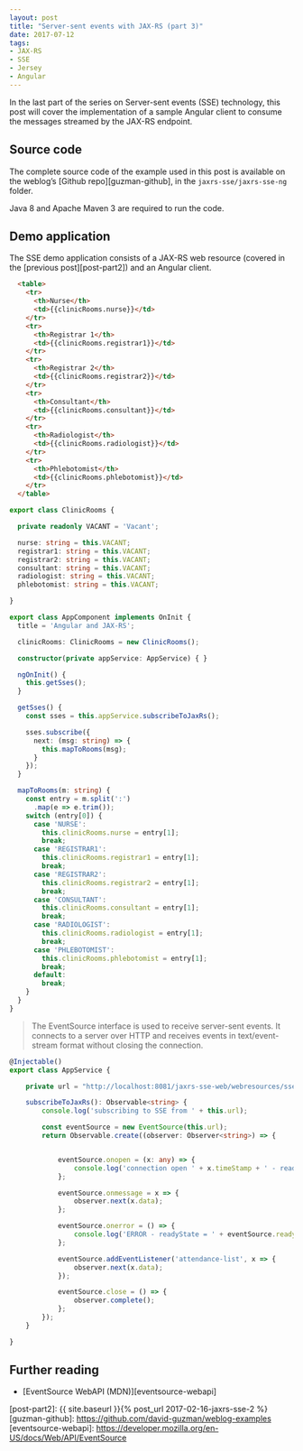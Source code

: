 ```yaml
---
layout: post
title: "Server-sent events with JAX-RS (part 3)"
date: 2017-07-12
tags:
- JAX-RS
- SSE
- Jersey
- Angular
---
```


In the last part of the series on Server-sent events (SSE) technology, this
post will cover the implementation of a sample Angular client to consume the
messages streamed by the JAX-RS endpoint.

## Source code

The complete source code of the example used in this post is available on the
weblog’s [Github repo][guzman-github], in the `jaxrs-sse/jaxrs-sse-ng` folder.

Java 8 and Apache Maven 3 are required to run the code.

## Demo application

The SSE demo application consists of a JAX-RS web resource (covered in the
[previous post][post-part2]) and an Angular client.

```html
  <table>
    <tr>
      <th>Nurse</th>
      <td>{{clinicRooms.nurse}}</td>
    </tr>
    <tr>
      <th>Registrar 1</th>
      <td>{{clinicRooms.registrar1}}</td>
    </tr>
    <tr>
      <th>Registrar 2</th>
      <td>{{clinicRooms.registrar2}}</td>
    </tr>
    <tr>
      <th>Consultant</th>
      <td>{{clinicRooms.consultant}}</td>
    </tr>
    <tr>
      <th>Radiologist</th>
      <td>{{clinicRooms.radiologist}}</td>
    </tr>
    <tr>
      <th>Phlebotomist</th>
      <td>{{clinicRooms.phlebotomist}}</td>
    </tr>
  </table>
```

```typescript
export class ClinicRooms {

  private readonly VACANT = 'Vacant';

  nurse: string = this.VACANT;
  registrar1: string = this.VACANT;
  registrar2: string = this.VACANT;
  consultant: string = this.VACANT;
  radiologist: string = this.VACANT;
  phlebotomist: string = this.VACANT;

}
```

```typescript
export class AppComponent implements OnInit {
  title = 'Angular and JAX-RS';

  clinicRooms: ClinicRooms = new ClinicRooms();

  constructor(private appService: AppService) { }

  ngOnInit() {
    this.getSses();
  }

  getSses() {
    const sses = this.appService.subscribeToJaxRs();

    sses.subscribe({
      next: (msg: string) => {
        this.mapToRooms(msg);
      }
    });
  }

  mapToRooms(m: string) {
    const entry = m.split(':')
      .map(e => e.trim());
    switch (entry[0]) {
      case 'NURSE':
        this.clinicRooms.nurse = entry[1];
        break;
      case 'REGISTRAR1':
        this.clinicRooms.registrar1 = entry[1];
        break;
      case 'REGISTRAR2':
        this.clinicRooms.registrar2 = entry[1];
        break;
      case 'CONSULTANT':
        this.clinicRooms.consultant = entry[1];
        break;
      case 'RADIOLOGIST':
        this.clinicRooms.radiologist = entry[1];
        break;
      case 'PHLEBOTOMIST':
        this.clinicRooms.phlebotomist = entry[1];
        break;
      default:
        break;
    }
  }
}
```

>The EventSource interface is used to receive server-sent events. It connects to a server over HTTP and receives events in text/event-stream format without closing the connection.

```typescript
@Injectable()
export class AppService {

    private url = "http://localhost:8081/jaxrs-sse-web/webresources/sse";

    subscribeToJaxRs(): Observable<string> {
        console.log('subscribing to SSE from ' + this.url);

        const eventSource = new EventSource(this.url);
        return Observable.create((observer: Observer<string>) => {


            eventSource.onopen = (x: any) => {
                console.log('connection open ' + x.timeStamp + ' - readyState = ' + eventSource.readyState);
            };

            eventSource.onmessage = x => {
                observer.next(x.data);
            };

            eventSource.onerror = () => {
                console.log('ERROR - readyState = ' + eventSource.readyState);
            };

            eventSource.addEventListener('attendance-list', x => {
                observer.next(x.data);
            });

            eventSource.close = () => {
                observer.complete();
            };
        });
    }

}
```

## Further reading
- [EventSource WebAPI (MDN)][eventsource-webapi]

[post-part2]: {{ site.baseurl }}{% post_url 2017-02-16-jaxrs-sse-2 %}
[guzman-github]: https://github.com/david-guzman/weblog-examples
[eventsource-webapi]: https://developer.mozilla.org/en-US/docs/Web/API/EventSource
